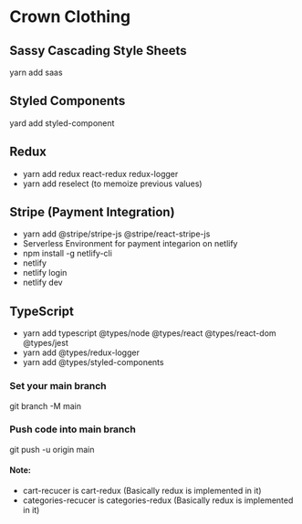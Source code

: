 # Crown Clothing

## Sassy Cascading Style Sheets

yarn add saas

## Styled Components

yard add styled-component

## Redux

- yarn add redux react-redux redux-logger
- yarn add reselect (to memoize previous values)

## Stripe (Payment Integration)

- yarn add @stripe/stripe-js @stripe/react-stripe-js
- Serverless Environment for payment integarion on netlify
- npm install -g netlify-cli
- netlify
- netlify login
- netlify dev

## TypeScript

- yarn add typescript @types/node @types/react @types/react-dom @types/jest
- yarn add @types/redux-logger
- yarn add @types/styled-components

### Set your main branch

git branch -M main

### Push code into main branch

git push -u origin main

#### Note:

- cart-recucer is cart-redux (Basically redux is implemented in it)
- categories-recucer is categories-redux (Basically redux is implemented in it)

